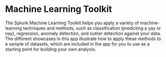 # Machine Learning Toolkit

The Splunk Machine Learning Toolkit helps you apply a variety of machine-learning techniques and methods, such as classification (predicting a yay or nay), regression, anomaly detection, and outlier detection against your data. The different showcases in this app illustrate how to apply these methods to a sample of datasets, which are included in the app for you to use as a starting point for building your own analysis.
